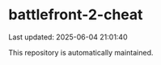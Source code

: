 # battlefront-2-cheat

Last updated: 2025-06-04 21:01:40

This repository is automatically maintained.
